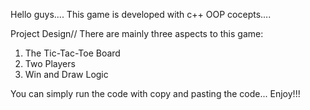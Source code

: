 Hello guys....
This game is developed with c++ OOP cocepts....

Project Design// There are mainly three aspects to this game:
1. The Tic-Tac-Toe Board
2. Two Players
3. Win and Draw Logic

You can simply run the code with copy and pasting the code...
Enjoy!!!